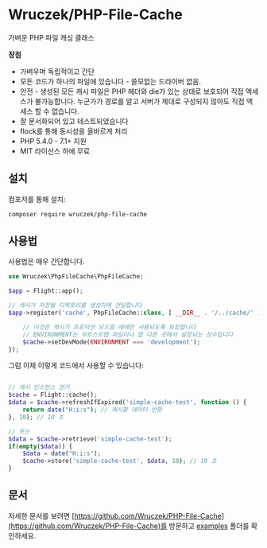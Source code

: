 # Wruczek/PHP-File-Cache

가벼운 PHP 파일 캐싱 클래스

**장점** 
- 가벼우며 독립적이고 간단
- 모든 코드가 하나의 파일에 있습니다 - 쓸모없는 드라이버 없음.
- 안전 - 생성된 모든 캐시 파일은 PHP 헤더와 die가 있는 상태로 보호되어 직접 액세스가 불가능합니다. 누군가가 경로를 알고 서버가 제대로 구성되지 않아도 직접 액세스 할 수 없습니다.
- 잘 문서화되어 있고 테스트되었습니다
- flock를 통해 동시성을 올바르게 처리
- PHP 5.4.0 - 7.1+ 지원
- MIT 라이선스 하에 무료

## 설치

컴포저를 통해 설치:

```bash
composer require wruczek/php-file-cache
```

## 사용법

사용법은 매우 간단합니다.

```php
use Wruczek\PhpFileCache\PhpFileCache;

$app = Flight::app();

// 캐시가 저장될 디렉토리를 생성자에 전달합니다
$app->register('cache', PhpFileCache::class, [ __DIR__ . '/../cache/' ], function(PhpFileCache $cache) {

	// 이것은 캐시가 프로덕션 모드일 때에만 사용되도록 보장합니다
	// ENVIRONMENT는 부트스트랩 파일이나 앱 다른 곳에서 설정되는 상수입니다
	$cache->setDevMode(ENVIRONMENT === 'development');
});
```

그럼 이제 이렇게 코드에서 사용할 수 있습니다:

```php

// 캐시 인스턴스 얻기
$cache = Flight::cache();
$data = $cache->refreshIfExpired('simple-cache-test', function () {
    return date("H:i:s"); // 캐시할 데이터 반환
}, 10); // 10 초

// 또는
$data = $cache->retrieve('simple-cache-test');
if(empty($data)) {
	$data = date("H:i:s");
	$cache->store('simple-cache-test', $data, 10); // 10 초
}
```

## 문서

자세한 문서를 보려면 [https://github.com/Wruczek/PHP-File-Cache](https://github.com/Wruczek/PHP-File-Cache)를 방문하고 [examples](https://github.com/Wruczek/PHP-File-Cache/tree/master/examples) 폴더를 확인하세요.